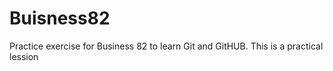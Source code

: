 # Buisness82
Practice exercise for Business 82 to learn Git and GitHUB. 
This is a practical lession 
